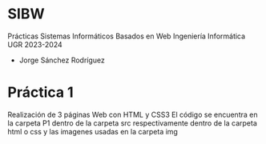 # SIBW

Prácticas Sistemas Informáticos Basados en Web
Ingeniería Informática UGR 2023-2024

 - Jorge Sánchez Rodríguez

# Práctica 1
Realización de 3 páginas Web con HTML y CSS3
El código se encuentra en la carpeta P1 dentro de la carpeta src respectivamente dentro de la carpeta html o css y las imagenes usadas en la carpeta img
